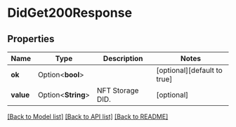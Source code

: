 # DidGet200Response

## Properties

Name | Type | Description | Notes
------------ | ------------- | ------------- | -------------
**ok** | Option<**bool**> |  | [optional][default to true]
**value** | Option<**String**> | NFT Storage DID. | [optional]

[[Back to Model list]](../README.md#documentation-for-models) [[Back to API list]](../README.md#documentation-for-api-endpoints) [[Back to README]](../README.md)


